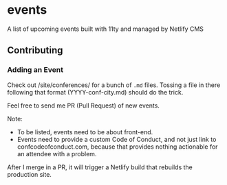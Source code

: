 # events
A list of upcoming events built with 11ty and managed by Netlify CMS

## Contributing

### Adding an Event

Check out /site/conferences/ for a bunch of `.md` files. Tossing a file in there following that format (YYYY-conf-city.md) should do the trick.

Feel free to send me PR (Pull Request) of new events.

Note:

- To be listed, events need to be about front-end.
- Events need to provide a custom Code of Conduct, and not just link to confcodeofconduct.com, because that provides nothing actionable for an attendee with a problem.

After I merge in a PR, it will trigger a Netlify build that rebuilds the production site.
